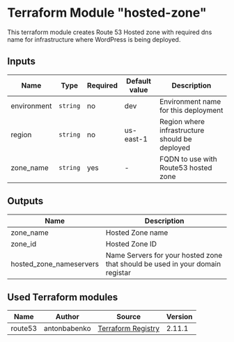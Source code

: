# Terraform Module "hosted-zone"

This terraform module creates Route 53 Hosted zone with required dns name for infrastructure where WordPress is being deployed.

## Inputs

|     Name    |   Type   | Required | Default value |                   Description                  |
|-------------|----------|----------|---------------|------------------------------------------------|
| environment | `string` | no       | dev           | Environment name for this deployment           |
| region      | `string` | no       | us-east-1     | Region where infrastructure should be deployed |
| zone_name   | `string` | yes      | -             | FQDN to use with Route53 hosted zone           |

## Outputs

|           Name          |                   Description                  |
|-------------------------|------------------------------------------------|
| zone_name               | Hosted Zone name                               |
| zone_id                 | Hosted Zone ID                                 |
| hosted_zone_nameservers | Name Servers for your hosted zone that should be used in your domain registar |

## Used Terraform modules

|      Name      |    Author    |                                                   Source                                                    | Version |
|----------------|--------------|-------------------------------------------------------------------------------------------------------------|---------|
| route53        | antonbabenko | [Terraform Registry](https://registry.terraform.io/modules/terraform-aws-modules/route53/aws/2.11.1)        |  2.11.1 |
